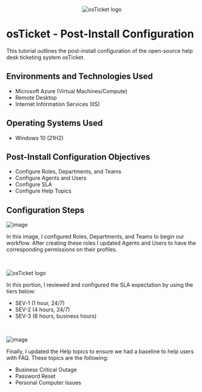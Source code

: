 <p align="center">
<img src="https://i.imgur.com/Clzj7Xs.png" alt="osTicket logo"/>
</p>

<h1>osTicket - Post-Install Configuration</h1>
This tutorial outlines the post-install configuration of the open-source help desk ticketing system osTicket.<br />


<h2>Environments and Technologies Used</h2>

- Microsoft Azure (Virtual Machines/Compute)
- Remote Desktop
- Internet Information Services (IIS)

<h2>Operating Systems Used </h2>

- Windows 10</b> (21H2)

<h2>Post-Install Configuration Objectives</h2>

- Configure Roles, Departments, and Teams
- Configure Agents and Users
- Configure SLA
- Configure Help Topics

<h2>Configuration Steps</h2>

<p>

![image](https://github.com/hvarrati/post-intstall-config/1)

</p>
<p>
In this image, I configured Roles, Departments, and Teams to begin our workflow. After creating these roles I updated Agents and Users to have the corresponding permissions on their profiles. 

</p>
<br />

<p>

<img src="https://imgur.com/8kDdWn4" alt="osTicket logo"/>

</p>
<p>
In this portion, I reviewed and configured the SLA expectation by using the tiers below:

  - SEV-1 (1 hour, 24/7)
  - SEV-2 (4 hours, 24/7)
  - SEV-3 (8 hours, business hours)
</p>
<br />

<p>

![image](https://imgur.com/kGgjM9o)  
</p>
<p>
Finally, I updated the Help topics to ensure we had a baseline to help users with FAQ. These topics are the following: 

  - Business Critical Outage
  - Password Reset
  - Personal Computer Issues

</p>
<br />
